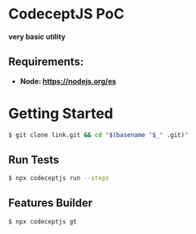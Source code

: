 # CodeceptJS PoC

#### very basic utility

## Requirements:
+ **Node: https://nodejs.org/es**

# Getting Started

```bash
$ git clone link.git && cd "$(basename "$_" .git)"
```

## Run Tests
```bash
$ npx codeceptjs run --steps
```

## Features Builder
```bash
$ npx codeceptjs gt
```